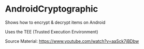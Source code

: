 # AndroidCryptographic
Shows how to encrypt &amp; decrypt items on Android

Uses the TEE (Trusted Execution Environment)


Source Material: https://www.youtube.com/watch?v=aaSck7jBDbw
